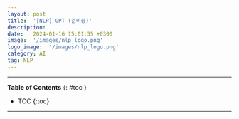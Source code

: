 ```yaml
---
layout: post
title:  '[NLP] GPT (준비중)'
description: 
date:   2024-01-16 15:01:35 +0300
image:  '/images/nlp_logo.png'
logo_image:  '/images/nlp_logo.png'
category: AI
tag: NLP
---
```

---

**Table of Contents**
{: #toc }
*  TOC
{:toc}

---
